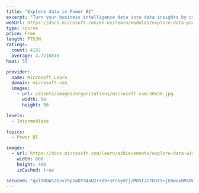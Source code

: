 ```yaml
---
title: "Explore data in Power BI"
excerpt: "Turn your business intelligence data into data insights by creating and configuring Power BI dashboards."
webUrl: https://docs.microsoft.com/en-us/learn/modules/explore-data-power-bi/
type: course
price: Free
length: PT53M
ratings:
  count: 4132
  average: 4.7216845
heat: 55

provider:
  name: Microsoft Learn
  domain: microsoft.com
  images:
    - url: /assets/images/organizations/microsoft.com-50x50.jpg
      width: 50
      height: 50

levels:
  - Intermediate

topics:
  - Power BI

images:
  - url: https://docs.microsoft.com/learn/achievements/explore-data-with-power-bi-desktop-social.png
    width: 800
    height: 400
    isCached: true

secured: "qviTHGWs2Gsvz5pzwDY94xU2r+OV+sFcGymTjzMD5t2G7UJY5+jG9wox8MsM6mOtjlB38c1u/9dodTnIHwWSu2PL7FpAz2+j1Bk/mHUamWERSaOin2h+0WbJ7pOmyWB0cGuvf6kyt+NenF2UvKbiJUJOv2z2AWYl/5JUMbTTyQNJdAriUoZ608Nj3DSdILcQnZmK5sn477FUFZ+SRMS+k1M6awO+5Glwqen1jy9lfkYvJMfT9Z6k/VBoQjfcjWCHVGwiLKku9/oWgmheohTGqMHlsFnUV2x10EZQor2caTkzhV5BvkLpRNYOeS7JdQJ9Kp93d3Ac2qrws/I94k3rR0EclQKy73ZBIu5WbAa0mEXkt9Txy3VgqcyIHaTqONC13amtdJuFqJMom+mxt5Z+5H3/Q/ebG3fE3os5YTYTrMY=;xTSvE8miaSSZGNx2Rngm/w=="
---
```


